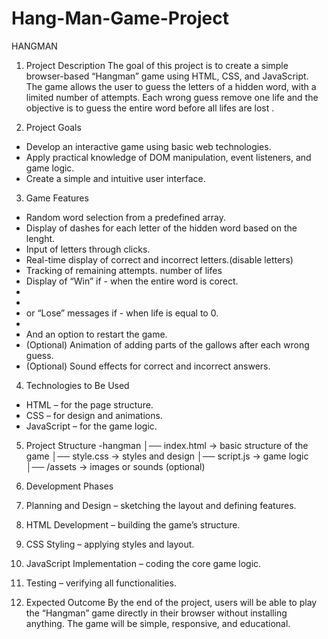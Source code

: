 # Hang-Man-Game-Project
HANGMAN

1. Project Description
The goal of this project is to create a simple browser-based “Hangman” game using HTML, 
CSS, and JavaScript. The game allows the user to guess the letters of a hidden word, 
with a limited number of attempts. Each wrong guess remove one life
and the objective is to guess the entire word before all lifes are lost .


2. Project Goals

- Develop an interactive game using basic web technologies.
- Apply practical knowledge of DOM manipulation, event listeners, and game logic.
- Create a simple and intuitive user interface.

  
3. Game Features
- Random word selection from a predefined array.
- Display of dashes for each letter of the hidden word based on the lenght.
- Input of letters through clicks.
- Real-time display of correct and incorrect letters.(disable letters)
- Tracking of remaining attempts. number of lifes
- Display of “Win” if - when the entire word is corect.
-
-
- or “Lose” messages if - when life is equal to 0.
-
-   And an option to restart the game.
- (Optional) Animation of adding parts of the gallows after each wrong guess.
- (Optional) Sound effects for correct and incorrect answers.

  
4. Technologies to Be Used
- HTML – for the page structure.
- CSS – for design and animations.
- JavaScript – for the game logic.


5. Project Structure
-hangman
│── index.html       → basic structure of the game
│── style.css        → styles and design
│── script.js        → game logic
│── /assets          → images or sounds (optional)


6. Development Phases
1. Planning and Design – sketching the layout and defining features.
2. HTML Development – building the game’s structure.
3. CSS Styling – applying styles and layout.
4. JavaScript Implementation – coding the core game logic.
5. Testing – verifying all functionalities.
7. Expected Outcome
By the end of the project, users will be able to play the “Hangman” game directly in their browser without installing anything. The game will be simple, responsive, and educational.
